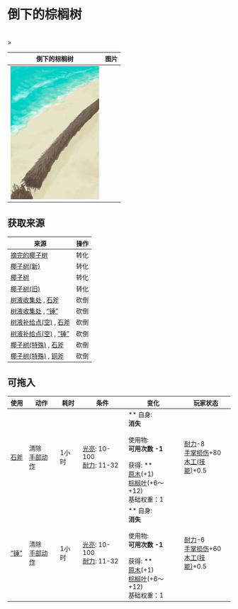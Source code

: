 # 倒下的棕榈树  
>   
<br>  
>   
  
  倒下的棕榈树  |   图片   
 ----  |  ----:   
   |  <img decoding="async" src="Sprite/PalmTreeFelled.png" href="a.md" style="max-width:300px;max-height:300px;">   
  
## 获取来源  
来源  |  操作  
----  |  ----  
[摘完的椰子树](PalmTreeCleared.md)  |  转化  
[椰子树(新)](PalmTreeNew.md)  |  转化  
[椰子树](PalmTreeNewMultiEventOld.md)  |  转化  
[椰子树(旧)](PalmTreeOld.md)  |  转化  
[树液收集处](PalmTreeSapStation.md) , [石斧](StoneAxe.md)  |  砍倒  
[树液收集处](PalmTreeSapStation.md) , [“锤”](tag_Axe.md)  |  砍倒  
[树液补给点(空)](PalmTreeSapStationEmpty.md) , [石斧](StoneAxe.md)  |  砍倒  
[树液补给点(空)](PalmTreeSapStationEmpty.md) , [“锤”](tag_Axe.md)  |  砍倒  
[椰子树(特殊)](PalmTree_Unique.md) , [石斧](StoneAxe.md)  |  砍倒  
[椰子树(特殊)](PalmTree_Unique.md) , [铜斧](AxeCopper.md)  |  砍倒  
## 可拖入  
使用  |  动作  |  耗时  |  条件  |  变化  |  玩家状态  
----  |  ----  |  ----  |  ----  |  ----  |  ----  
[石斧](StoneAxe.md)  |  清除<br>[手部动作](HandAction.md)  |  1小时  |  [光亮](Light.md): 10-100<br>[耐力](Stamina.md): 11-32  |  ** 自身: **<br>消失<br><br>** 使用物: **<br>可用次数  -1<br><br>** 获得: **<br>  [原木](Log.md)(+1)<br>  [棕榈叶](PalmFronds.md)(+6～+12)<br>基础权重：1  |  [耐力](Stamina.md)-8<br>[手掌损伤](HandDamage.md)+80<br>[木工(技能)](Skill_Woodworking.md)+0.5  
[“锤”](tag_Axe.md)  |  清除<br>[手部动作](HandAction.md)  |  1小时  |  [光亮](Light.md): 10-100<br>[耐力](Stamina.md): 11-32  |  ** 自身: **<br>消失<br><br>** 使用物: **<br>可用次数  -1<br><br>** 获得: **<br>  [原木](Log.md)(+1)<br>  [棕榈叶](PalmFronds.md)(+6～+12)<br>基础权重：1  |  [耐力](Stamina.md)-6<br>[手掌损伤](HandDamage.md)+60<br>[木工(技能)](Skill_Woodworking.md)+0.5  


<script>document.title="倒下的棕榈树 - 卡牌生存百科 Card Survival Wiki";</script>